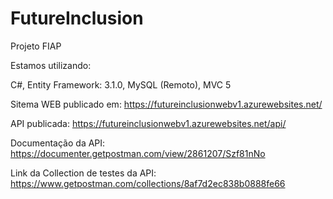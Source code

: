 # FutureInclusion
Projeto FIAP

Estamos utilizando:

C#, Entity Framework: 3.1.0, MySQL (Remoto), MVC 5

Sitema WEB publicado em: https://futureinclusionwebv1.azurewebsites.net/

API publicada: https://futureinclusionwebv1.azurewebsites.net/api/

Documentação da API: https://documenter.getpostman.com/view/2861207/Szf81nNo

Link da Collection de testes da API: https://www.getpostman.com/collections/8af7d2ec838b0888fe66
